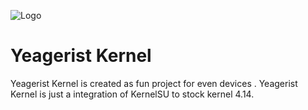 ![Logo](https://static.wikia.nocookie.net/villains/images/d/d3/Eldian_Army_flag.png)


#  Yeagerist Kernel 

Yeagerist Kernel is created as fun project for even devices . Yeagerist Kernel is just a integration of KernelSU to stock kernel 4.14.
